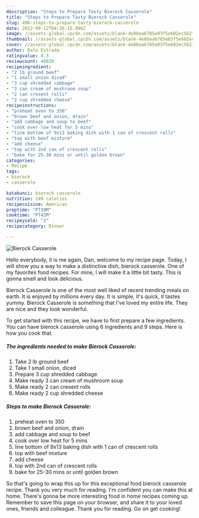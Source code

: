 ```yaml
---
description: "Steps to Prepare Tasty Bierock Casserole"
title: "Steps to Prepare Tasty Bierock Casserole"
slug: 496-steps-to-prepare-tasty-bierock-casserole
date: 2022-09-12T04:35:15.996Z
image: //assets-global.cpcdn.com/assets/blank-4e0bea6785e03f5e602ec562f230caae08da540cada707380b4fe1bbebba43da.png
thumbnail: //assets-global.cpcdn.com/assets/blank-4e0bea6785e03f5e602ec562f230caae08da540cada707380b4fe1bbebba43da.png
cover: //assets-global.cpcdn.com/assets/blank-4e0bea6785e03f5e602ec562f230caae08da540cada707380b4fe1bbebba43da.png
author: Dale Estrada
ratingvalue: 4.3
reviewcount: 40839
recipeingredient:
- "2 lb ground beef"
- "1 small onion diced"
- "3 cup shredded cabbage"
- "3 can cream of mushroom soup"
- "2 can cresent rolls"
- "2 cup shredded cheese"
recipeinstructions:
- "preheat oven to 350"
- "brown beef and onion, drain"
- "add cabbage and soup to beef"
- "cook over low heat for 5 mins"
- "line bottom of 9x13 baking dish with 1 can of crescent rolls"
- "top with beef mixture"
- "add cheese"
- "top with 2nd can of crescent rolls"
- "bake for 25-30 mins or until golden brown"
categories:
- Recipe
tags:
- bierock
- casserole

katakunci: bierock casserole 
nutrition: 249 calories
recipecuisine: American
preptime: "PT39M"
cooktime: "PT42M"
recipeyield: "2"
recipecategory: Dinner

---
```



![Bierock Casserole](//assets-global.cpcdn.com/assets/blank-4e0bea6785e03f5e602ec562f230caae08da540cada707380b4fe1bbebba43da.png)

Hello everybody, it is me again, Dan, welcome to my recipe page. Today, I will show you a way to make a distinctive dish, bierock casserole. One of my favorites food recipes. For mine, I will make it a little bit tasty. This is gonna smell and look delicious.



Bierock Casserole is one of the most well liked of recent trending meals on earth. It is enjoyed by millions every day. It is simple, it's quick, it tastes yummy. Bierock Casserole is something that I've loved my entire life. They are nice and they look wonderful.


To get started with this recipe, we have to first prepare a few ingredients. You can have bierock casserole using 6 ingredients and 9 steps. Here is how you cook that.

<!--inarticleads1-->

##### The ingredients needed to make Bierock Casserole:

1. Take 2 lb ground beef
1. Take 1 small onion, diced
1. Prepare 3 cup shredded cabbage
1. Make ready 3 can cream of mushroom soup
1. Make ready 2 can cresent rolls
1. Make ready 2 cup shredded cheese




<!--inarticleads2-->

##### Steps to make Bierock Casserole:

1. preheat oven to 350
1. brown beef and onion, drain
1. add cabbage and soup to beef
1. cook over low heat for 5 mins
1. line bottom of 9x13 baking dish with 1 can of crescent rolls
1. top with beef mixture
1. add cheese
1. top with 2nd can of crescent rolls
1. bake for 25-30 mins or until golden brown




So that's going to wrap this up for this exceptional food bierock casserole recipe. Thank you very much for reading. I'm confident you can make this at home. There's gonna be more interesting food in home recipes coming up. Remember to save this page on your browser, and share it to your loved ones, friends and colleague. Thank you for reading. Go on get cooking!
